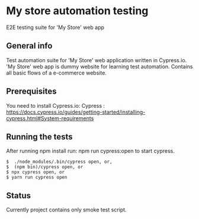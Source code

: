 # My store automation testing
E2E testing suite for 'My Store' web app
## General info
Test automation suite for 'My Store' web application written in Cypress.io. 'My Store' web app is dummy website for learning test automation. Contains all basic flows of a e-commerce website.
## Prerequisites
You need to install Cypress.io: 
Cypress : https://docs.cypress.io/guides/getting-started/installing-cypress.html#System-requirements
## Running the tests
After running npm install run: npm run cypress:open to start cypress.
```
$  ./node_modules/.bin/cypress open, or,
$  (npm bin)/cypress open, or
$ npx cypress open, or 
$ yarn run cypress open
```
## Status
Currently project contains only smoke test script.
